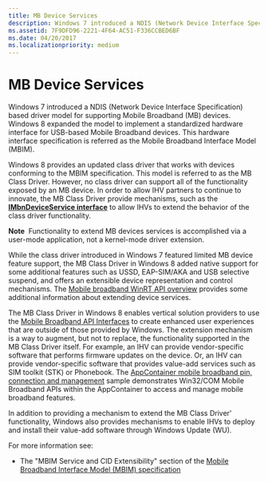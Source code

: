 ```yaml
---
title: MB Device Services
description: Windows 7 introduced a NDIS (Network Device Interface Specification) based driver model for supporting Mobile Broadband (MB) devices.
ms.assetid: 7F9DFD96-2221-4F64-AC51-F336CCBED6BF
ms.date: 04/20/2017
ms.localizationpriority: medium
---
```


# MB Device Services


Windows 7 introduced a NDIS (Network Device Interface Specification) based driver model for supporting Mobile Broadband (MB) devices. Windows 8 expanded the model to implement a standardized hardware interface for USB-based Mobile Broadband devices. This hardware interface specification is referred as the Mobile Broadband Interface Model (MBIM).

Windows 8 provides an updated class driver that works with devices conforming to the MBIM specification. This model is referred to as the MB Class Driver. However, no class driver can support all of the functionality exposed by an MB device. In order to allow IHV partners to continue to innovate, the MB Class Driver provide mechanisms, such as the [**IMbnDeviceService interface**](/windows/win32/api/mbnapi/nn-mbnapi-imbndeviceservice) to allow IHVs to extend the behavior of the class driver functionality.

**Note**  Functionality to extend MB devices services is accomplished via a user-mode application, not a kernel-mode driver extension.

 

While the class driver introduced in Windows 7 featured limited MB device feature support, the MB Class Driver in Windows 8 added native support for some additional features such as USSD, EAP-SIM/AKA and USB selective suspend, and offers an extensible device representation and control mechanisms. The [Mobile broadband WinRT API overview](../mobilebroadband/list-of-mobile-broadband-windows-runtime-apis.md) provides some additional information about extending device services.

The MB Class Driver in Windows 8 enables vertical solution providers to use the [Mobile Broadband API Interfaces](/windows/desktop/mbn/mobile-broadband-networks-api-interfaces) to create enhanced user experiences that are outside of those provided by Windows. The extension mechanism is a way to augment, but not to replace, the functionality supported in the MB Class Driver itself. For example, an IHV can provide vendor-specific software that performs firmware updates on the device. Or, an IHV can provide vendor-specific software that provides value-add services such as SIM toolkit (STK) or Phonebook. The [AppContainer mobile broadband pin, connection and management](/samples/browse/) sample demonstrates Win32/COM Mobile Broadband APIs within the AppContainer to access and manage mobile broadband features.

In addition to providing a mechanism to extend the MB Class Driver' functionality, Windows also provides mechanisms to enable IHVs to deploy and install their value-add software through Windows Update (WU).

For more information see:

-   The "MBIM Service and CID Extensibility" section of the [Mobile Broadband Interface Model (MBIM) specification]( https://go.microsoft.com/fwlink/p/?linkid=320791)

